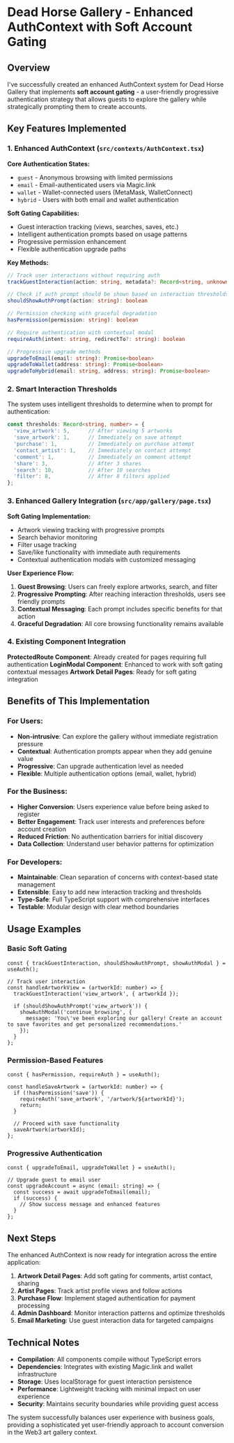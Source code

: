 # Dead Horse Gallery - Enhanced AuthContext with Soft Account Gating

## Overview

I've successfully created an enhanced AuthContext system for Dead Horse Gallery that implements **soft account gating** - a user-friendly progressive authentication strategy that allows guests to explore the gallery while strategically prompting them to create accounts.

## Key Features Implemented

### 1. Enhanced AuthContext (`src/contexts/AuthContext.tsx`)

**Core Authentication States:**
- `guest` - Anonymous browsing with limited permissions
- `email` - Email-authenticated users via Magic.link
- `wallet` - Wallet-connected users (MetaMask, WalletConnect)
- `hybrid` - Users with both email and wallet authentication

**Soft Gating Capabilities:**
- Guest interaction tracking (views, searches, saves, etc.)
- Intelligent authentication prompts based on usage patterns
- Progressive permission enhancement
- Flexible authentication upgrade paths

**Key Methods:**
```typescript
// Track user interactions without requiring auth
trackGuestInteraction(action: string, metadata?: Record<string, unknown>)

// Check if auth prompt should be shown based on interaction thresholds
shouldShowAuthPrompt(action: string): boolean

// Permission checking with graceful degradation
hasPermission(permission: string): boolean

// Require authentication with contextual modal
requireAuth(intent: string, redirectTo?: string): boolean

// Progressive upgrade methods
upgradeToEmail(email: string): Promise<boolean>
upgradeToWallet(address: string): Promise<boolean>
upgradeToHybrid(email: string, address: string): Promise<boolean>
```

### 2. Smart Interaction Thresholds

The system uses intelligent thresholds to determine when to prompt for authentication:

```typescript
const thresholds: Record<string, number> = {
  'view_artwork': 5,      // After viewing 5 artworks
  'save_artwork': 1,      // Immediately on save attempt
  'purchase': 1,          // Immediately on purchase attempt
  'contact_artist': 1,    // Immediately on contact attempt
  'comment': 1,           // Immediately on comment attempt
  'share': 3,             // After 3 shares
  'search': 10,           // After 10 searches
  'filter': 8,            // After 8 filters applied
};
```

### 3. Enhanced Gallery Integration (`src/app/gallery/page.tsx`)

**Soft Gating Implementation:**
- Artwork viewing tracking with progressive prompts
- Search behavior monitoring
- Filter usage tracking
- Save/like functionality with immediate auth requirements
- Contextual authentication modals with customized messaging

**User Experience Flow:**
1. **Guest Browsing**: Users can freely explore artworks, search, and filter
2. **Progressive Prompting**: After reaching interaction thresholds, users see friendly prompts
3. **Contextual Messaging**: Each prompt includes specific benefits for that action
4. **Graceful Degradation**: All core browsing functionality remains available

### 4. Existing Component Integration

**ProtectedRoute Component**: Already created for pages requiring full authentication
**LoginModal Component**: Enhanced to work with soft gating contextual messages
**Artwork Detail Pages**: Ready for soft gating integration

## Benefits of This Implementation

### For Users:
- **Non-intrusive**: Can explore the gallery without immediate registration pressure
- **Contextual**: Authentication prompts appear when they add genuine value
- **Progressive**: Can upgrade authentication level as needed
- **Flexible**: Multiple authentication options (email, wallet, hybrid)

### For the Business:
- **Higher Conversion**: Users experience value before being asked to register
- **Better Engagement**: Track user interests and preferences before account creation
- **Reduced Friction**: No authentication barriers for initial discovery
- **Data Collection**: Understand user behavior patterns for optimization

### For Developers:
- **Maintainable**: Clean separation of concerns with context-based state management
- **Extensible**: Easy to add new interaction tracking and thresholds
- **Type-Safe**: Full TypeScript support with comprehensive interfaces
- **Testable**: Modular design with clear method boundaries

## Usage Examples

### Basic Soft Gating
```tsx
const { trackGuestInteraction, shouldShowAuthPrompt, showAuthModal } = useAuth();

// Track user interaction
const handleArtworkView = (artworkId: number) => {
  trackGuestInteraction('view_artwork', { artworkId });
  
  if (shouldShowAuthPrompt('view_artwork')) {
    showAuthModal('continue_browsing', {
      message: 'You\'ve been exploring our gallery! Create an account to save favorites and get personalized recommendations.'
    });
  }
};
```

### Permission-Based Features
```tsx
const { hasPermission, requireAuth } = useAuth();

const handleSaveArtwork = (artworkId: number) => {
  if (!hasPermission('save')) {
    requireAuth('save_artwork', '/artwork/${artworkId}');
    return;
  }
  
  // Proceed with save functionality
  saveArtwork(artworkId);
};
```

### Progressive Authentication
```tsx
const { upgradeToEmail, upgradeToWallet } = useAuth();

// Upgrade guest to email user
const upgradeAccount = async (email: string) => {
  const success = await upgradeToEmail(email);
  if (success) {
    // Show success message and enhanced features
  }
};
```

## Next Steps

The enhanced AuthContext is now ready for integration across the entire application:

1. **Artwork Detail Pages**: Add soft gating for comments, artist contact, sharing
2. **Artist Pages**: Track artist profile views and follow actions  
3. **Purchase Flow**: Implement staged authentication for payment processing
4. **Admin Dashboard**: Monitor interaction patterns and optimize thresholds
5. **Email Marketing**: Use guest interaction data for targeted campaigns

## Technical Notes

- **Compilation**: All components compile without TypeScript errors
- **Dependencies**: Integrates with existing Magic.link and wallet infrastructure
- **Storage**: Uses localStorage for guest interaction persistence
- **Performance**: Lightweight tracking with minimal impact on user experience
- **Security**: Maintains security boundaries while providing guest access

The system successfully balances user experience with business goals, providing a sophisticated yet user-friendly approach to account conversion in the Web3 art gallery context.
